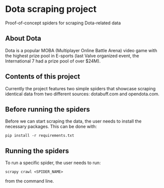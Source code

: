 # Dota scraping project
Proof-of-concept spiders for scraping Dota-related data

## About Dota
Dota is a popular MOBA (Multiplayer Online Battle Arena) video game with the highest prize pool in E-sports (last Valve organized event, the International 7 had a prize pool of over $24M).

## Contents of this project
Currently the project features two simple spiders that showcase scraping identical data from two different sources: dotabuff.com and opendota.com.

## Before running the spiders
Before we can start scraping the data, the user needs to install the necessary packages. This can be done with:
```
pip install -r requirements.txt
```

## Running the spiders
To run a specific spider, the user needs to run:
```
scrapy crawl <SPIDER_NAME>
```
from the command line.

